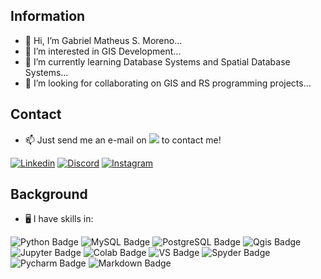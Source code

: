 ## Information 

- 👋 Hi, I’m Gabriel Matheus S. Moreno...
- 👀 I’m interested in GIS Development...
- 📖 I’m currently learning Database Systems and Spatial Database Systems...
- 🤙 I’m looking for collaborating on GIS and RS programming projects...
## Contact
- 📫 Just send me an e-mail on [<img src="https://img.shields.io/badge/Gmail-D14836?style=for-the-badge&logo=gmail&logoColor=white" />](mailto:gmsmoreno@gmail.com)  to contact me!


<a href='https://www.linkedin.com/in/gabriel-matheus-s-moreno-77143214b/' target="_blank"><img src='https://img.shields.io/badge/LinkedIn-0077B5?style=for-the-badge&logo=linkedin&logoColor=white' alt='Linkedin'/></a>
<a href='https://discord.com/channels/@gmsmoreno' target="_blank"><img src='https://img.shields.io/badge/Discord-7289DA?style=for-the-badge&logo=discord&logoColor=white' alt='Discord'/></a>
<a href='https://www.instagram.com/gabrielmsmoreno/' target="_blank"><img src='https://img.shields.io/badge/instagram-%23E4405F.svg?&style=for-the-badge&logo=instagram&logoColor=white' alt='Instagram'/></a>

## Background
- 🖥️ I have skills in:

![Python Badge](https://img.shields.io/badge/Python-FFD43B?style=for-the-badge&logo=python&logoColor=darkgreen)
![MySQL Badge](https://img.shields.io/badge/MySQL-00000F?style=for-the-badge&logo=mysql&logoColor=white)
![PostgreSQL Badge](https://img.shields.io/badge/PostgreSQL-316192?style=for-the-badge&logo=postgresql&logoColor=white)
![Qgis Badge](https://img.shields.io/badge/qgis-3.16_Hannover-93b023?&style=for-the-badge&logo=qgis&logoColor=white)
![Jupyter Badge](https://img.shields.io/badge/Jupyter-F37626.svg?&style=for-the-badge&logo=Jupyter&logoColor=white)
![Colab Badge](https://img.shields.io/badge/Colab-F9AB00?style=for-the-badge&logo=googlecolab&color=525252)
![VS Badge](https://img.shields.io/badge/Visual_Studio-5C2D91?style=for-the-badge&logo=visual%20studio&logoColor=white)
![Spyder Badge](https://img.shields.io/badge/Spyder-838485?style=for-the-badge&logo=spyder%20ide&logoColor=maroon)
![Pycharm Badge](https://img.shields.io/badge/pycharm-143?style=for-the-badge&logo=pycharm&logoColor=black&color=black&labelColor=green)
![Markdown Badge](https://img.shields.io/badge/Markdown-000000?style=for-the-badge&logo=markdown&logoColor=white)





